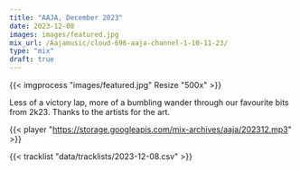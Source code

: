 ```yaml
---
title: "AAJA, December 2023"
date: 2023-12-08
images: images/featured.jpg
mix_url: /Aajamusic/cloud-696-aaja-channel-1-10-11-23/
type: "mix"
draft: true
---
```


{{< imgprocess "images/featured.jpg" Resize "500x" >}}

Less of a victory lap, more of a bumbling wander through our favourite bits from 2k23. Thanks to the artists for the art.

{{< player "https://storage.googleapis.com/mix-archives/aaja/202312.mp3" >}}

{{< tracklist "data/tracklists/2023-12-08.csv" >}}
